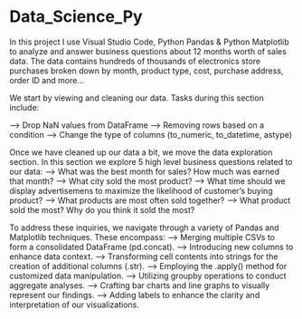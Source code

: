 # Data_Science_Py

In this project I use Visual Studio Code, Python Pandas & Python Matplotlib to analyze and answer business questions about 12 months worth of sales data. The data contains hundreds of thousands of electronics store purchases broken down by month, product type, cost, purchase address, order ID and more...

We start by viewing and cleaning our data. Tasks during this section include:

--> Drop NaN values from DataFrame
--> Removing rows based on a condition
--> Change the type of columns (to_numeric, to_datetime, astype)

Once we have cleaned up our data a bit, we move the data exploration section. In this section we explore 5 high level business questions related to our data:
--> What was the best month for sales? How much was earned that month?
--> What city sold the most product?
--> What time should we display advertisemens to maximize the likelihood of customer’s buying product?
--> What products are most often sold together?
--> What product sold the most? Why do you think it sold the most?

To address these inquiries, we navigate through a variety of Pandas and Matplotlib techniques. These encompass:
--> Merging multiple CSVs to form a consolidated DataFrame (pd.concat).
--> Introducing new columns to enhance data context.
--> Transforming cell contents into strings for the creation of additional columns (.str).
--> Employing the .apply() method for customized data manipulation.
--> Utilizing groupby operations to conduct aggregate analyses.
--> Crafting bar charts and line graphs to visually represent our findings.
--> Adding labels to enhance the clarity and interpretation of our visualizations.
